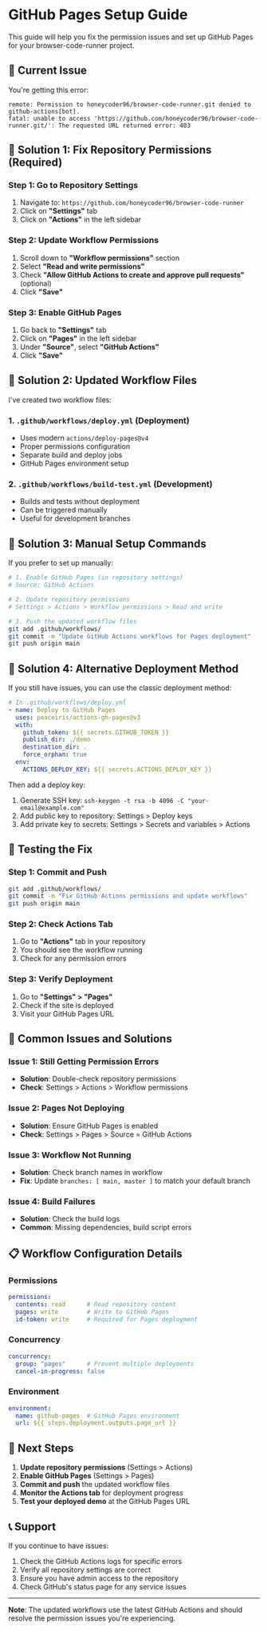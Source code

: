 # GitHub Pages Setup Guide

This guide will help you fix the permission issues and set up GitHub Pages for your browser-code-runner project.

## 🚨 **Current Issue**

You're getting this error:
```
remote: Permission to honeycoder96/browser-code-runner.git denied to github-actions[bot].
fatal: unable to access 'https://github.com/honeycoder96/browser-code-runner.git/': The requested URL returned error: 403
```

## 🔧 **Solution 1: Fix Repository Permissions (Required)**

### Step 1: Go to Repository Settings
1. Navigate to: `https://github.com/honeycoder96/browser-code-runner`
2. Click on **"Settings"** tab
3. Click on **"Actions"** in the left sidebar

### Step 2: Update Workflow Permissions
1. Scroll down to **"Workflow permissions"** section
2. Select **"Read and write permissions"**
3. Check **"Allow GitHub Actions to create and approve pull requests"** (optional)
4. Click **"Save"**

### Step 3: Enable GitHub Pages
1. Go back to **"Settings"** tab
2. Click on **"Pages"** in the left sidebar
3. Under **"Source"**, select **"GitHub Actions"**
4. Click **"Save"**

## 🔧 **Solution 2: Updated Workflow Files**

I've created two workflow files:

### 1. `.github/workflows/deploy.yml` (Deployment)
- Uses modern `actions/deploy-pages@v4`
- Proper permissions configuration
- Separate build and deploy jobs
- GitHub Pages environment setup

### 2. `.github/workflows/build-test.yml` (Development)
- Builds and tests without deployment
- Can be triggered manually
- Useful for development branches

## 🔧 **Solution 3: Manual Setup Commands**

If you prefer to set up manually:

```bash
# 1. Enable GitHub Pages (in repository settings)
# Source: GitHub Actions

# 2. Update repository permissions
# Settings > Actions > Workflow permissions > Read and write

# 3. Push the updated workflow files
git add .github/workflows/
git commit -m "Update GitHub Actions workflows for Pages deployment"
git push origin main
```

## 🔧 **Solution 4: Alternative Deployment Method**

If you still have issues, you can use the classic deployment method:

```yaml
# In .github/workflows/deploy.yml
- name: Deploy to GitHub Pages
  uses: peaceiris/actions-gh-pages@v3
  with:
    github_token: ${{ secrets.GITHUB_TOKEN }}
    publish_dir: ./demo
    destination_dir: .
    force_orphan: true
  env:
    ACTIONS_DEPLOY_KEY: ${{ secrets.ACTIONS_DEPLOY_KEY }}
```

Then add a deploy key:
1. Generate SSH key: `ssh-keygen -t rsa -b 4096 -C "your-email@example.com"`
2. Add public key to repository: Settings > Deploy keys
3. Add private key to secrets: Settings > Secrets and variables > Actions

## 🧪 **Testing the Fix**

### Step 1: Commit and Push
```bash
git add .github/workflows/
git commit -m "Fix GitHub Actions permissions and update workflows"
git push origin main
```

### Step 2: Check Actions Tab
1. Go to **"Actions"** tab in your repository
2. You should see the workflow running
3. Check for any permission errors

### Step 3: Verify Deployment
1. Go to **"Settings" > "Pages"**
2. Check if the site is deployed
3. Visit your GitHub Pages URL

## 🚨 **Common Issues and Solutions**

### Issue 1: Still Getting Permission Errors
- **Solution**: Double-check repository permissions
- **Check**: Settings > Actions > Workflow permissions

### Issue 2: Pages Not Deploying
- **Solution**: Ensure GitHub Pages is enabled
- **Check**: Settings > Pages > Source = GitHub Actions

### Issue 3: Workflow Not Running
- **Solution**: Check branch names in workflow
- **Fix**: Update `branches: [ main, master ]` to match your default branch

### Issue 4: Build Failures
- **Solution**: Check the build logs
- **Common**: Missing dependencies, build script errors

## 📋 **Workflow Configuration Details**

### Permissions
```yaml
permissions:
  contents: read      # Read repository content
  pages: write        # Write to GitHub Pages
  id-token: write     # Required for Pages deployment
```

### Concurrency
```yaml
concurrency:
  group: "pages"      # Prevent multiple deployments
  cancel-in-progress: false
```

### Environment
```yaml
environment:
  name: github-pages  # GitHub Pages environment
  url: ${{ steps.deployment.outputs.page_url }}
```

## 🎯 **Next Steps**

1. **Update repository permissions** (Settings > Actions)
2. **Enable GitHub Pages** (Settings > Pages)
3. **Commit and push** the updated workflow files
4. **Monitor the Actions tab** for deployment progress
5. **Test your deployed demo** at the GitHub Pages URL

## 📞 **Support**

If you continue to have issues:
1. Check the GitHub Actions logs for specific errors
2. Verify all repository settings are correct
3. Ensure you have admin access to the repository
4. Check GitHub's status page for any service issues

---

**Note**: The updated workflows use the latest GitHub Actions and should resolve the permission issues you're experiencing. 